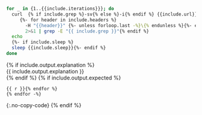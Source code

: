 ```bash
for _ in {1..{{include.iterations}}}; do
  curl  {% if include.grep %}-sv{% else %}-i{% endif %} {{include.url}} {% if include.headers %}\{%- endif -%}
     {%- for header in include.headers %}
       -H "{{header}}" {%- unless forloop.last -%}\{% endunless %}{%- endfor %} {% if include.grep -%}
       2>&1 | grep -E "{{ include.grep }}"{% endif %}
  echo
  {%- if include.sleep %}
  sleep {{include.sleep}}{%- endif %}
done
```
{% if include.output.explanation %}
<br />
{{ include.output.explanation }}
<br />
{% endif %}
{% if include.output.expected %}
```text{% for v in include.output.expected %}{% for r in v.value %}
{{ r }}{% endfor %}
{% endfor -%}
```
{:.no-copy-code}
{% endif %}